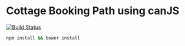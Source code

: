 # Cottage Booking Path using canJS

[![Build Status](https://travis-ci.org/RpprRoger/cottage-booking.png)](https://travis-ci.org/RpprRoger/cottage-booking)

```bash
npm install && bower install
```